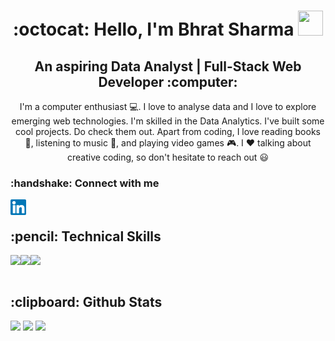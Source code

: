 <p align="center">
  <h1 align="center">:octocat: Hello, I'm Bhrat Sharma <img src="https://user-images.githubusercontent.com/53399843/153120547-3254915a-7e42-41be-820c-91c1559b8354.gif"  height="40" width="40px"/></h1>
  <h2 align="center">An aspiring Data Analyst | Full-Stack Web Developer :computer:</h2>
  
  <p align="center">I'm a computer enthusiast 💻. I love to analyse data and I love to explore emerging web technologies. I'm skilled in the Data Analytics. I've built some cool projects. Do check them out. Apart from coding, I love reading books 📘, listening to music 🎵, and playing video games 🎮. I ♥️ talking about creative coding, so don't hesitate to reach out 😃</p>
  
  <h3>:handshake: Connect with me </h3>
  <a href="https://www.linkedin.com/in/bhrat-sharma-75b007251/">
    <img align="left" src="https://raw.githubusercontent.com/isharaman8/isharaman8/main/images/linkedin.svg" alt="Bhrat | LinkedIn" width="25px"/>
  </a>
<br>
<h2> :pencil: Technical Skills</h2>

<div style="display: flex;">
  <img src="https://img.shields.io/badge/JavaScript-323330?style=for-the-badge&logo=javascript&logoColor=F7DF1E" /> 
  <img src="https://img.shields.io/badge/HTML5-E34F26?style=for-the-badge&logo=html5&logoColor=white" />
  <img src="https://img.shields.io/badge/CSS3-1572B6?style=for-the-badge&logo=css3&logoColor=white" />  
</div>

<br>

<div style="display: flex;">
</div>

<h2>:clipboard: Github Stats</h2>

  <img src="https://github-readme-stats.vercel.app/api?username=bhratsharmaa&show_icons=true&theme=react" />
  <img src="https://github-readme-stats.vercel.app/api/top-langs/?username=bhratsharmaa&theme=react" />
  <img src="https://github-readme-streak-stats.herokuapp.com/?user=bhratsharmaa&theme=react" />

